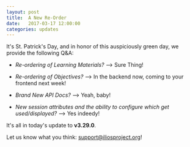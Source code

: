 ```yaml
---
layout: post
title:  A New Re-Order
date:   2017-03-17 12:00:00
categories: updates
---
```

It's St. Patrick's Day, and in honor of this auspiciously green day, we provide the following Q&A:

* _Re-ordering of Learning Materials?_
--> Sure Thing!

* _Re-ordering of Objectives?_
--> In the backend now, coming to your frontend next week!  

* _Brand New API Docs?_
--> Yeah, baby!

* _New session attributes and the ability to configure which get used/displayed?_
--> Yes indeedy!


It's all in today's update to __v3.29.0__.

Let us know what you think:  [support@iliosproject.org](mailto:support@iliosproject.org?subject=feedback)!
